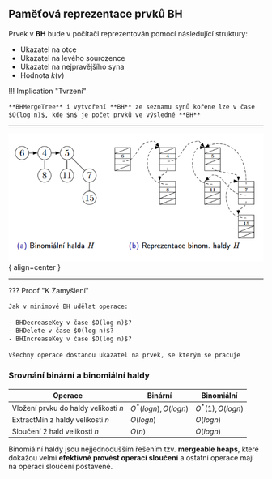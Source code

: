 ## Paměťová reprezentace prvků BH

Prvek v **BH** bude v počítači reprezentován pomocí následující struktury:

- Ukazatel na otce
- Ukazatel na levého sourozence
- Ukazatel na nejpravějšího syna
- Hodnota $k(v)$

!!! Implication "Tvrzení"

    **BHMergeTree** i vytvoření **BH** ze seznamu synů kořene lze v čase $O(log n)$, kde $n$ je počet prvků ve výsledné **BH**

---

![Image title](../../assets/05/bh_memory1.png){ align=center }

---

??? Proof "K Zamyšlení"

    Jak v minimové BH udělat operace:
    
    - BHDecreaseKey v čase $O(log n)$?
    - BHDelete v čase $O(log n)$?
    - BHIncreaseKey v čase $O(log n)$?

    Všechny operace dostanou ukazatel na prvek, se kterým se pracuje


### Srovnání binární a binomiální haldy

| Operace                              | Binární                  | Binomiální           |
|--------------------------------------|--------------------------|----------------------|
| Vložení prvku do haldy velikosti $n$ | $O^{*}(log n), O(log n)$ | $O^{*}(1), O(log n)$ |
| ExtractMin z haldy velikosti $n$     | $O(log n)$               | $O(log n)$           |
| Sloučení 2 hald velikosti $n$        | $O(n)$                   | $O(log n)$           |

Binomiální haldy jsou nejjednodušším řešením tzv. **mergeable heaps**, které dokážou velmi **efektivně provést operaci sloučení** 
a ostatní operace mají na operaci sloučení postavené.
